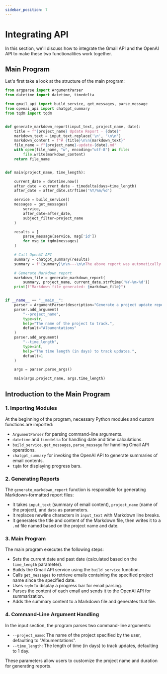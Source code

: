 ```yaml
---
sidebar_position: 7
---
```


# Integrating API

In this section, we'll discuss how to integrate the Gmail API and the OpenAI API to make these two functionalities work together.

## Main Program

Let's first take a look at the structure of the main program:

```python
from argparse import ArgumentParser
from datetime import datetime, timedelta

from gmail_api import build_service, get_messages, parse_message
from openai_api import chatgpt_summary
from tqdm import tqdm


def generate_markdown_report(input_text, project_name, date):
    title = f"{project_name} Update Report - {date}"
    markdown_text = input_text.replace('\n', '\n\n')
    markdown_content = f"# {title}\n\n{markdown_text}"
    file_name = f"{project_name}-update-{date}.md"
    with open(file_name, "w", encoding="utf-8") as file:
        file.write(markdown_content)
    return file_name


def main(project_name, time_length):

    current_date = datetime.now()
    after_date = current_date - timedelta(days=time_length)
    after_date = after_date.strftime('%Y/%m/%d')

    service = build_service()
    messages = get_messages(
        service,
        after_date=after_date,
        subject_filter=project_name
    )

    results = [
        parse_message(service, msg['id'])
        for msg in tqdm(messages)
    ]

    # Call OpenAI API
    summary = chatgpt_summary(results)
    summary = f'{summary}\n\n---\n\nThe above report was automatically generated by OpenAI GPT-3.5 Turbo model.'

    # Generate Markdown report
    markdown_file = generate_markdown_report(
        summary, project_name, current_date.strftime('%Y-%m-%d'))
    print(f"Markdown file generated: {markdown_file}")


if __name__ == "__main__":
    parser = ArgumentParser(description="Generate a project update report.")
    parser.add_argument(
        "--project_name",
        type=str,
        help="The name of the project to track.",
        default="Albumentations"
    )
    parser.add_argument(
        "--time_length",
        type=int,
        help="The time length (in days) to track updates.",
        default=1
    )

    args = parser.parse_args()

    main(args.project_name, args.time_length)
```

## Introduction to the Main Program

### 1. Importing Modules

At the beginning of the program, necessary Python modules and custom functions are imported:
- `ArgumentParser` for parsing command-line arguments.
- `datetime` and `timedelta` for handling date and time calculations.
- `build_service`, `get_messages`, `parse_message` for handling Gmail API operations.
- `chatgpt_summary` for invoking the OpenAI API to generate summaries of email contents.
- `tqdm` for displaying progress bars.

### 2. Generating Reports

The `generate_markdown_report` function is responsible for generating Markdown-formatted report files:
- It takes `input_text` (summary of email content), `project_name` (name of the project), and `date` as parameters.
- It replaces newline characters in `input_text` with Markdown line breaks.
- It generates the title and content of the Markdown file, then writes it to a `.md` file named based on the project name and date.

### 3. Main Program

The main program executes the following steps:
- Sets the current date and past date (calculated based on the `time_length` parameter).
- Builds the Gmail API service using the `build_service` function.
- Calls `get_messages` to retrieve emails containing the specified project name since the specified date.
- Uses `tqdm` to display a progress bar for email parsing.
- Parses the content of each email and sends it to the OpenAI API for summarization.
- Adds the summary content to a Markdown file and generates that file.

### 4. Command-Line Argument Handling

In the input section, the program parses two command-line arguments:
- `--project_name`: The name of the project specified by the user, defaulting to "Albumentations".
- `--time_length`: The length of time (in days) to track updates, defaulting to 1 day.

These parameters allow users to customize the project name and duration for generating reports.